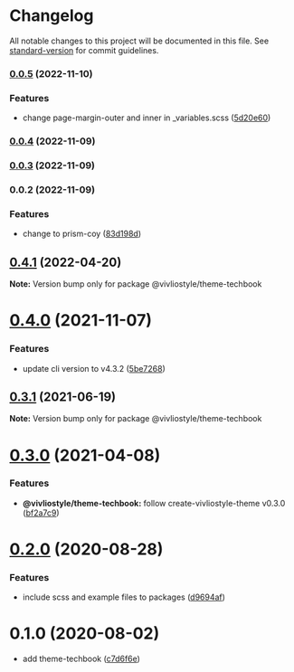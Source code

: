 # Changelog

All notable changes to this project will be documented in this file. See [standard-version](https://github.com/conventional-changelog/standard-version) for commit guidelines.

### [0.0.5](https://github.com/shinokada/prism-coy-theme/compare/v0.0.4...v0.0.5) (2022-11-10)


### Features

* change page-margin-outer and inner in _variables.scss ([5d20e60](https://github.com/shinokada/prism-coy-theme/commit/5d20e60d4c5e3be03220a5577e7f4344e3328cb9))

### [0.0.4](https://github.com/shinokada/prism-coy-theme/compare/v0.0.3...v0.0.4) (2022-11-09)

### [0.0.3](https://github.com/shinokada/rainbow-github-theme/compare/v0.0.2...v0.0.3) (2022-11-09)

### 0.0.2 (2022-11-09)


### Features

* change to prism-coy ([83d198d](https://github.com/shinokada/rainbow-github-theme/commit/83d198d8d62b2ebc2a52651c472438d25d0867f6))

## [0.4.1](https://github.com/vivliostyle/themes/compare/@vivliostyle/theme-techbook@0.4.0...@vivliostyle/theme-techbook@0.4.1) (2022-04-20)

**Note:** Version bump only for package @vivliostyle/theme-techbook

# [0.4.0](https://github.com/vivliostyle/themes/compare/@vivliostyle/theme-techbook@0.3.1...@vivliostyle/theme-techbook@0.4.0) (2021-11-07)

### Features

- update cli version to v4.3.2 ([5be7268](https://github.com/vivliostyle/themes/commit/5be72685499e73826def6859e04f6645c859391e))

## [0.3.1](https://github.com/vivliostyle/themes/compare/@vivliostyle/theme-techbook@0.3.0...@vivliostyle/theme-techbook@0.3.1) (2021-06-19)

**Note:** Version bump only for package @vivliostyle/theme-techbook

# [0.3.0](https://github.com/vivliostyle/themes/compare/@vivliostyle/theme-techbook@0.2.0...@vivliostyle/theme-techbook@0.3.0) (2021-04-08)

### Features

- **@vivliostyle/theme-techbook:** follow create-vivliostyle-theme v0.3.0 ([bf2a7c9](https://github.com/vivliostyle/themes/commit/bf2a7c90b4bd315181907d0091a7b118aa22846d))

# [0.2.0](https://github.com/vivliostyle/themes/compare/@vivliostyle/theme-techbook@0.1.0...@vivliostyle/theme-techbook@0.2.0) (2020-08-28)

### Features

- include scss and example files to packages ([d9694af](https://github.com/vivliostyle/themes/commit/d9694afea56d95569f707c19106b42ba56c28964))

# 0.1.0 (2020-08-02)

- add theme-techbook ([c7d6f6e](https://github.com/vivliostyle/themes/commit/c7d6f6e))
